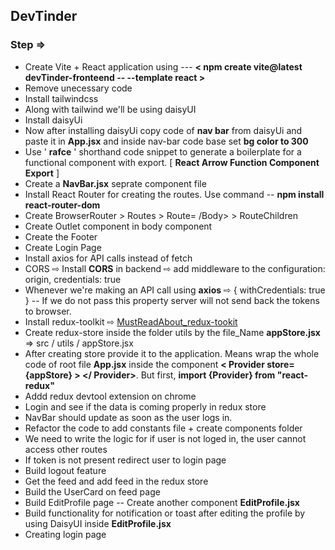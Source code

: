 ## DevTinder

### Step ⇒

- Create Vite + React application using --- **< npm create vite@latest devTinder-fronteend -- --template react >**
- Remove unecessary code
- Install tailwindcss
- Along with tailwind we'll be using daisyUI
- Install daisyUi
- Now after installing daisyUi copy code of **nav bar** from daisyUi and paste it in **App.jsx** and inside nav-bar code base set **bg color to 300**
- Use ' **rafce** ' shorthand code snippet to generate a boilerplate for a functional component with export. [ **React Arrow Function Component Export** ]
- Create a **NavBar.jsx** seprate component file
- Install React Router for creating the routes. Use command -- **npm install react-router-dom**
- Create BrowserRouter > Routes > Route= /Body> > RouteChildren
- Create Outlet component in body component
- Create the Footer
- Create Login Page
- Install axios for API calls instead of fetch
- CORS ⇨ Install **CORS** in backend ⇨ add middleware to the configuration: origin, credentials: true
- Whenever we're making an API call using **axios** ⇨ { withCredentials: true } -- If we do not pass this property server will not send back the tokens to browser.
- Install redux-toolkit ⇨ [MustReadAbout_redux-tookit](https://redux-toolkit.js.org/tutorials/quick-start)
- Create redux-store inside the folder utils by the file_Name **appStore.jsx** ⇒ src / utils / appStore.jsx
- After creating store provide it to the application. Means wrap the whole code of root file **App.jsx** inside the component **< Provider store={appStore} > </ Provider>**. But first, **import {Provider} from "react-redux"**
- Addd redux devtool extension on chrome
- Login and see if the data is coming properly in redux store
- NavBar should update as soon as the user logs in.
- Refactor the code to add constants file + create components folder
- We need to write the logic for if user is not loged in, the user cannot access other routes
- If token is not present redirect user to login page
- Build logout feature
- Get the feed and add feed in the redux store
- Build the UserCard on feed page
- Build EditProfile page -- Create another component **EditProfile.jsx**
- Build functionality for notification or toast after editing the profile by using DaisyUI inside **EditProfile.jsx**
- Creating login page
